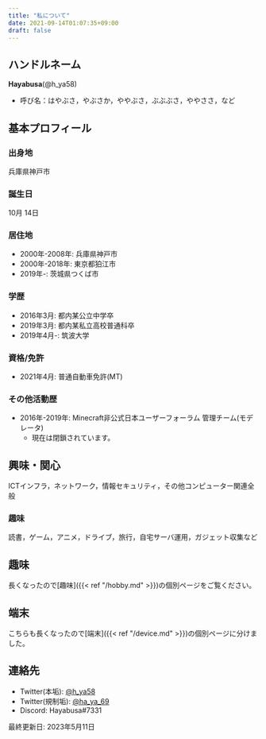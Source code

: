 ```yaml
---
title: "私について"
date: 2021-09-14T01:07:35+09:00
draft: false
---
```


## ハンドルネーム
**Hayabusa**(@h_ya58)
  * 呼び名：はやぶさ，やぶさか，ややぶさ，ぶぶぶさ，ややささ，など

## 基本プロフィール
### 出身地
兵庫県神戸市

### 誕生日
10月 14日

### 居住地
* 2000年-2008年: 兵庫県神戸市
* 2000年-2018年: 東京都狛江市
* 2019年-: 茨城県つくば市

### 学歴
* 2016年3月: 都内某公立中学卒
* 2019年3月: 都内某私立高校普通科卒
* 2019年4月-: 筑波大学

### 資格/免許
* 2021年4月: 普通自動車免許(MT)

### その他活動歴
* 2016年-2019年: Minecraft非公式日本ユーザーフォーラム 管理チーム(モデレータ)
  * 現在は閉鎖されています。

## 興味・関心
ICTインフラ，ネットワーク，情報セキュリティ，その他コンピューター関連全般

### 趣味
読書，ゲーム，アニメ，ドライブ，旅行，自宅サーバ運用，ガジェット収集など

## 趣味
長くなったので[趣味]({{< ref "/hobby.md" >}})の個別ページをご覧ください。

## 端末
こちらも長くなったので[端末]({{< ref "/device.md" >}})の個別ページに分けました。

## 連絡先
- Twitter(本垢): [@h_ya58](https://twitter.com/h_ya58)
- Twitter(規制垢): [@ha_ya_69](https://twitter.com/ha_ya_69)
- Discord: Hayabusa#7331

最終更新日: 2023年5月11日
